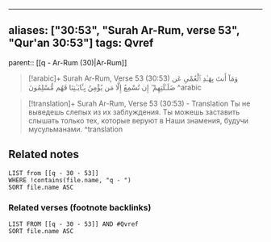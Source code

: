 
---
aliases: ["30:53", "Surah Ar-Rum, verse 53", "Qur'an 30:53"]
tags: Qvref
---

parent:: [[q - Ar-Rum (30)|Ar-Rum]]

> [!arabic]+ Surah Ar-Rum, Verse 53 (30:53)
> <span class="quran-arabic">وَمَآ أَنتَ بِهَـٰدِ ٱلْعُمْىِ عَن ضَلَـٰلَتِهِمْ ۖ إِن تُسْمِعُ إِلَّا مَن يُؤْمِنُ بِـَٔايَـٰتِنَا فَهُم مُّسْلِمُونَ</span>
^arabic

> [!translation]+ Surah Ar-Rum, Verse 53 (30:53) - Translation
> Ты не выведешь слепых из их заблуждения. Ты можешь заставить слышать только тех, которые веруют в Наши знамения, будучи мусульманами.
^translation



## Related notes
```dataview
LIST from [[q - 30 - 53]]
WHERE !contains(file.name, "q - ")
SORT file.name ASC
```

### Related verses (footnote backlinks)
```dataview
LIST FROM [[q - 30 - 53]] AND #Qvref
SORT file.name ASC
```

